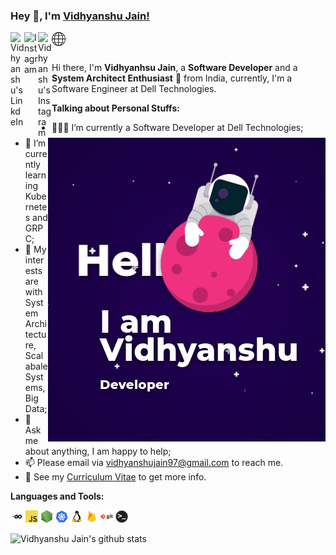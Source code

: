 ### Hey 👋, I'm [Vidhyanshu Jain!](https://vidhyanshu.com/)

<a href="https://www.linkedin.com/in/vidhyanshujain/">
  <img align="left" alt="Vidhyanshu's LinkdeIn" width="22px" src="https://cdn.jsdelivr.net/npm/simple-icons@v3/icons/linkedin.svg" />
</a>
<a href="https://medium.com/@vidhyanshujain97">
  <img align="left" alt="Instagram" width="22px" src="https://cdn.jsdelivr.net/npm/simple-icons@3.10.0/icons/medium.svg" />
</a>
<a href="https://www.instagram.com/vidu_jain/">
  <img align="left" alt="Vidhyanshu's Instagram" width="22px" src="https://cdn.jsdelivr.net/npm/simple-icons@v3/icons/instagram.svg" />
</a>
<a href="https://vidhyanshu.com/">
  <img align="left" alt="Vidhyanshu's Website" width="22px" src="https://github.com/vidu171/vidu171/blob/main/website.png" />
</a>

<br />
<br />

Hi there, I'm **Vidhyanhsu Jain**, a **Software Developer** and a **System Architect Enthusiast** 🚀 from India, currently, I'm a Software Engineer at Dell Technologies. 

  <img align="right" alt="GIF" src="https://github.com/vidu171/vidu171/blob/main/vidu.gif" />

**Talking about Personal Stuffs:**

- 👨🏽‍💻 I’m currently a Software Developer at Dell Technologies;
- 🌱 I’m currently learning Kubernetes and GRPC; 
- 🤔 My interests are with System Architecture, Scalabale Systems, Big Data;
- 💬 Ask me about anything, I am happy to help;
- 📫 Please email via vidhyanshujain97@gmail.com to reach me.
- 📝 See my [Curriculum Vitae](https://drive.google.com/file/d/1JuiUvo-VcoT2eHV8cRIbckNFjDiQXLJY/view?usp=sharing) to get more info.


**Languages and Tools:**  

<code><img height="20" src="https://raw.githubusercontent.com/github/explore/80688e429a7d4ef2fca1e82350fe8e3517d3494d/topics/go/go.png"></code>
<code><img height="20" src="https://raw.githubusercontent.com/github/explore/80688e429a7d4ef2fca1e82350fe8e3517d3494d/topics/javascript/javascript.png"></code>
<code><img height="20" src="https://raw.githubusercontent.com/github/explore/80688e429a7d4ef2fca1e82350fe8e3517d3494d/topics/nodejs/nodejs.png"></code>
<code><img height="20" src="https://raw.githubusercontent.com/github/explore/80688e429a7d4ef2fca1e82350fe8e3517d3494d/topics/kubernetes/kubernetes.png"></code>
<code><img height="20" src="https://raw.githubusercontent.com/github/explore/80688e429a7d4ef2fca1e82350fe8e3517d3494d/topics/linux/linux.png"></code>
<code><img height="20" src="https://raw.githubusercontent.com/github/explore/80688e429a7d4ef2fca1e82350fe8e3517d3494d/topics/firebase/firebase.png"></code>
<code><img height="20" src="https://raw.githubusercontent.com/github/explore/80688e429a7d4ef2fca1e82350fe8e3517d3494d/topics/git/git.png"></code>
<code><img height="20" src="https://raw.githubusercontent.com/github/explore/80688e429a7d4ef2fca1e82350fe8e3517d3494d/topics/terminal/terminal.png"></code>

![Vidhyanshu Jain's github stats](https://github-readme-stats.vercel.app/api?username=vidu171&show_icons=true&hide_border=true)
